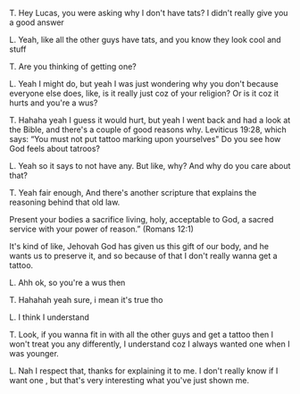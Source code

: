 
T. Hey Lucas, you were asking why I don't have tats?
I didn't really give you a good answer 

L. Yeah, like all the other guys have tats, and you know they look cool and stuff

T. Are you thinking of getting one?

L. Yeah I might do, but yeah I was just wondering why you don't because everyone else does, like, is it really just coz of your religion? Or is it coz it hurts and you're a wus?

T. Hahaha yeah I guess it would hurt, but yeah I went back and had a look at the Bible, and there's a couple of good reasons why.
Leviticus 19:28, which says: “You must not put tattoo marking upon yourselves"
Do you see how God feels about tatroos?

L. Yeah so it says to not have any. But like, why? And why do you care about that?

T. Yeah fair enough, And there's another scripture that explains the reasoning behind that old law.

Present your bodies a sacrifice living, holy, acceptable to God, a sacred service with your power of reason.” (Romans 12:1)

It's kind of like, Jehovah God has given us this gift of our body, and he wants us to preserve it, and so because of that I don't really wanna get a tattoo.

L. Ahh ok, so you're a wus then

T. Hahahah yeah sure, i mean it's true tho

L. I think I understand 

T. Look, if you wanna fit in with all the other guys and get a tattoo then I won't treat you any differently, I understand coz I always wanted one when I was younger. 

L. Nah I respect that, thanks for explaining it to me. I don't really know if I want one , but that's very interesting what you've just shown me. 

